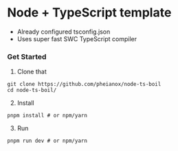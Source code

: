 # Node + TypeScript template


* Already configured tsconfig.json
* Uses super fast SWC TypeScript compiler

### Get Started

1. Clone that
```
git clone https://github.com/pheianox/node-ts-boil
cd node-ts-boil/
```

2. Install
```shell
pnpm install # or npm/yarn
```

3. Run 
```shell
pnpm run dev # or npm/yarn
```
